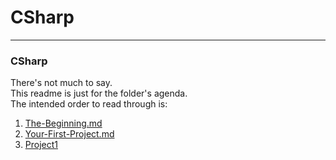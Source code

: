 # CSharp
---
### <a id="Title">CSharp</a>

There's not much to say. <br>
This readme is just for the folder's agenda.<br>
The intended order to read through is:

1. [The-Beginning.md](The-Beginning.md)
2. [Your-First-Project.md](Your-First-Project.md)
3. [Project1](Project1)
